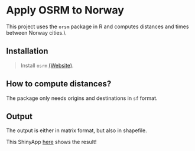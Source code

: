 # Apply OSRM to Norway

This project uses the `orsm` package in R and computes distances and times between Norway cities.\

## Installation

> Install `osrm` [(Website)]("https://project-osrm.org).

## How to compute distances?

The package only needs origins and destinations in `sf` format.

## Output

The output is either in matrix format, but also in shapefile.

This ShinyApp [here](https://dz683z-mateo.shinyapps.io/osrm_norway) shows the result!